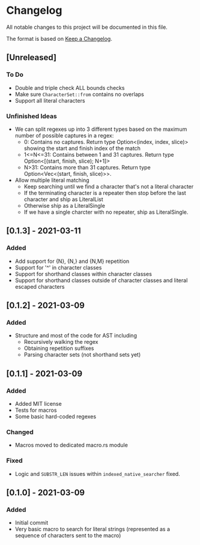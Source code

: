 # Changelog
All notable changes to this project will be documented in this file.

The format is based on [Keep a Changelog](https://keepachangelog.com/en/1.0.0/).

## [Unreleased]
### To Do
- Double and triple check ALL bounds checks
- Make sure `CharacterSet::from` contains no overlaps
- Support all literal characters

### Unfinished Ideas
- We can split regexes up into 3 different types based on the maximum number of possible captures in a regex:
    - 0: Contains no captures. Return type Option<(index, index, slice)> showing the start and finish index of the match
    - 1<=N<=31: Contains between 1 and 31 captures. Return type Option<[(start, finish, slice); N+1]>
    - N>31: Contains more than 31 captures. Return type Option<Vec<(start, finish, slice)>>.
- Allow multiple literal matching
  - Keep searching until we find a character that's not a literal character
  - If the terminating character is a repeater then stop before the last character and ship as LiteralList
  - Otherwise ship as a LiteralSingle
  - If we have a single charcter with no repeater, ship as LiteralSingle.

## [0.1.3] - 2021-03-11

### Added
- Add support for {N}, {N,} and {N,M} repetition
- Support for '^' in character classes
- Support for shorthand classes within character classes
- Support for shorthand classes outside of character classes and literal escaped characters

## [0.1.2] - 2021-03-09

### Added
- Structure and most of the code for AST including
  - Recursively walking the regex
  - Obtaining repetition suffixes
  - Parsing character sets (not shorthand sets yet)

## [0.1.1] - 2021-03-09

### Added
- Added MIT license
- Tests for macros
- Some basic hard-coded regexes

### Changed
- Macros moved to dedicated macro.rs module

### Fixed
- Logic and `SUBSTR_LEN` issues within `indexed_native_searcher` fixed.

## [0.1.0] - 2021-03-09

### Added
- Initial commit
- Very basic macro to search for literal strings (represented as a sequence of characters sent to the macro)
